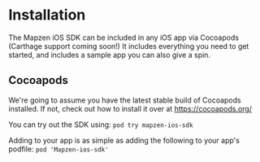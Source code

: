 # Installation

The Mapzen iOS SDK can be included in any iOS app via Cocoapods (Carthage support coming soon!) It includes everything you need to get started, and includes a sample app you can also give a spin.

## Cocoapods

We're going to assume you have the latest stable build of Cocoapods installed. If not, check out how to install it over at https://cocoapods.org/

You can try out the SDK using:
`pod try mapzen-ios-sdk`

Adding to your app is as simple as adding the following to your app's podfile:
`pod 'Mapzen-ios-sdk'`
